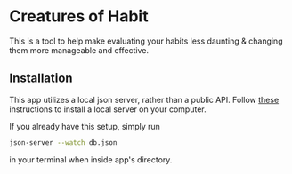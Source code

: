 # Creatures of Habit 

This is a tool to help make evaluating your habits less daunting & changing them more manageable and effective.

## Installation

This app utilizes a local json server, rather than a public API. Follow [these](https://www.npmjs.com/package/json-server) instructions to install a local server on your computer. 

If you already have this setup, simply run

```bash
json-server --watch db.json
```

in your terminal when inside app's directory.